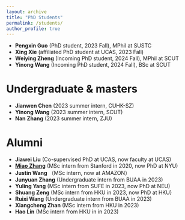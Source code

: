 ```yaml
---
layout: archive
title: "PhD Students"
permalink: /students/
author_profile: true
---
```

- **Pengxin Guo** (PhD student, 2023 Fall), MPhil at SUSTC
- **Xing Xie** (affiliated PhD student at UCAS, 2023 Fall)
- **Weiying Zheng** (Incoming PhD student, 2024 Fall), MPhil at SCUT
- **Yinong Wang** (Incoming PhD student, 2024 Fall), BSc at SCUT
  
Undergraduate & masters
======
- **Jianwen Chen** (2023 summer intern, CUHK-SZ)
- **Yinong Wang** (2023 summer intern, SCUT)
- **Nan Zhang** (2023 summer intern, ZJU)

Alumni
======
- **Jiawei Liu** (Co-supervised PhD at UCAS, now faculty at UCAS)
- **[Miao Zhang](https://miaozhng.github.io/)** (MSc intern from Stanford in 2020, now PhD at NYU)
- **Justin Wang** （MSc intern, now at AMAZON）
- **Junyuan Zhang** (Undergraduate intern from BUAA in 2023)
- **Yuling Yang** (MSc intern from SUFE in 2023, now PhD at NEU)
- **Shuang Zeng** (MSc intern from HKU in 2023, now PhD at HKU)
- **Ruixi Wang** (Undergraduate intern from BUAA in 2023)
- **Xiangcheng Zhan** (MSc intern from HKU in 2023)
- **Hao Lin** (MSc intern from HKU in in 2023)







